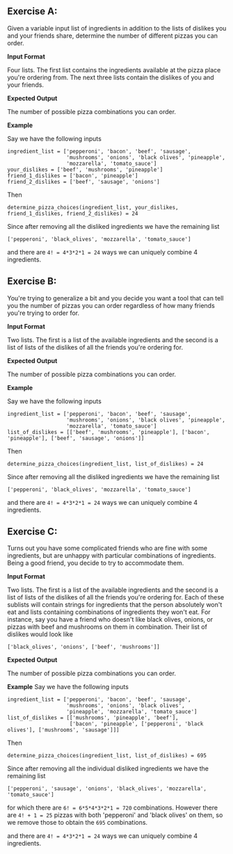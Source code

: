 ## Exercise A:

Given a variable input list of ingredients in addition to the lists of dislikes you
and your friends share, determine the number of different pizzas you can order.

**Input Format**

Four lists.  The first list contains the ingredients available at the pizza place
you're ordering from.  The next three lists contain the dislikes of you and your friends.

**Expected Output**

The number of possible pizza combinations you can order.

**Example**

Say we have the following inputs
```
ingredient_list = ['pepperoni', 'bacon', 'beef', 'sausage',
                   'mushrooms', 'onions', 'black olives', 'pineapple', 
                   'mozzarella', 'tomato_sauce']
your_dislikes = ['beef', 'mushrooms', 'pineapple']
friend_1_dislikes = ['bacon', 'pineapple']
friend_2_dislikes = ['beef', 'sausage', 'onions']
```

Then
 
```
determine_pizza_choices(ingredient_list, your_dislikes, friend_1_dislikes, friend_2_dislikes) = 24  
```
Since after removing all the disliked ingredients we have the remaining list

```['pepperoni', 'black_olives', 'mozzarella', 'tomato_sauce']```

and there are `4! = 4*3*2*1 = 24` ways we can uniquely combine 4 ingredients.


## Exercise B:

You're trying to generalize a bit and you decide you want a tool that can tell you
the number of pizzas you can order regardless of how many friends you're trying to 
order for.


**Input Format**

Two lists.  The first is a list of the available ingredients and the second
is a list of lists of the dislikes of all the friends you're ordering for.

**Expected Output** 

The number of possible pizza combinations you can order.

**Example**

Say we have the following inputs
```
ingredient_list = ['pepperoni', 'bacon', 'beef', 'sausage',
                   'mushrooms', 'onions', 'black olives', 'pineapple', 
                   'mozzarella', 'tomato_sauce']
list_of_dislikes = [['beef', 'mushrooms', 'pineapple'], ['bacon', 'pineapple'], ['beef', 'sausage', 'onions']]
```

Then
 
```
determine_pizza_choices(ingredient_list, list_of_dislikes) = 24  
```
Since after removing all the disliked ingredients we have the remaining list

```['pepperoni', 'black_olives', 'mozzarella', 'tomato_sauce']```

and there are `4! = 4*3*2*1 = 24` ways we can uniquely combine 4 ingredients.

## Exercise C:

Turns out you have some complicated friends who are fine with some ingredients,
but are unhappy with particular combinations of ingredients.  Being a good friend,
you decide to try to accommodate them.  

**Input Format** 

Two lists.  The first is a list of the available ingredients and the second
is a list of lists of the dislikes of all the friends you're ordering for. Each of 
these sublists will contain strings for ingredients that the person absolutely 
won't eat and lists containing combinations of ingredients they won't eat.  For instance, 
say you have a friend who doesn't like black olives, onions, or pizzas with beef and mushrooms
on them in combination.  Their list of dislikes would look like

`['black_olives', 'onions', ['beef', 'mushrooms']]`

**Expected Output**

The number of possible pizza combinations you can order.

**Example**
Say we have the following inputs
```
ingredient_list = ['pepperoni', 'bacon', 'beef', 'sausage',
                   'mushrooms', 'onions', 'black olives', 
                   'pineapple', 'mozzarella', 'tomato_sauce']
list_of_dislikes = [['mushrooms', 'pineapple', 'beef'], 
                    ['bacon', 'pineapple', ['pepperoni', 'black olives'], ['mushrooms', 'sausage']]]
```

Then
 
```
determine_pizza_choices(ingredient_list, list_of_dislikes) = 695  
```
Since after removing all the individual disliked ingredients we have the remaining list

```['pepperoni', 'sausage', 'onions', 'black_olives', 'mozzarella', 'tomato_sauce']```

for which there are `6! = 6*5*4*3*2*1 = 720` combinations.  However there are `4! + 1 = 25`
pizzas with both 'pepperoni' and 'black olives' on them, so we remove those to obtain
the `695` combinations.

and there are `4! = 4*3*2*1 = 24` ways we can uniquely combine 4 ingredients.
